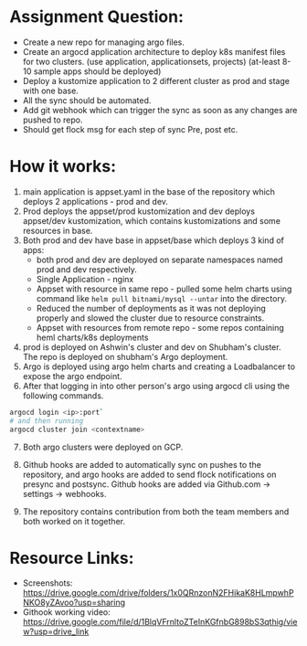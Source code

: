 # Assignment Question:

- Create a new repo for managing argo files.
- Create an argocd application architecture to deploy k8s manifest files for two clusters. (use application, applicationsets, projects) (at-least 8-10 sample apps should be deployed)
- Deploy a kustomize application to 2 different cluster as prod and stage with one base.
- All the sync should be automated.
- Add git webhook which can trigger the sync as soon as any changes are pushed to repo.
- Should get flock msg for each step of sync Pre, post etc.


# How it works:
1. main application is appset.yaml in the base of the repository which deploys 2 applications - prod and dev.
2. Prod deploys the appset/prod kustomization and dev deploys appset/dev kustomization, which contains kustomizations and some resources in base.
3. Both prod and dev have base in appset/base which deploys 3 kind of apps:
    * both prod and dev are deployed on separate namespaces named prod and dev respectively.
    * Single Application - nginx
    * Appset with resource in same repo - pulled some helm charts using command like `helm pull bitnami/mysql --untar` into the directory. 
    * Reduced the number of deployments as it was not deploying properly and slowed the cluster due to resource constraints.
    * Appset with resources from remote repo - some repos containing heml charts/k8s deployments
4. prod is deployed on Ashwin's cluster and dev on Shubham's cluster. The repo is deployed on shubham's Argo deployment. 
5. Argo is deployed using argo helm charts and creating a Loadbalancer to expose the argo endpoint.
6. After that logging in into other person's argo using argocd cli using the following commands.
```bash
argocd login <ip>:port` 
# and then running 
argocd cluster join <contextname>
```
7. Both argo clusters were deployed on GCP. 
8. Github hooks are added to automatically sync on pushes to the repository, and argo hooks are added to send flock notifications on presync and postsync. Github hooks are added via Github.com -> settings -> webhooks.

9. The repository contains contribution from both the team members and both worked on it together.

# Resource Links:
- Screenshots: https://drive.google.com/drive/folders/1x0QRnzonN2FHikaK8HLmpwhPNKO8yZAvoo?usp=sharing
- Githook working video: https://drive.google.com/file/d/1BlqVFrnltoZTeInKGfnbG898bS3qthig/view?usp=drive_link

